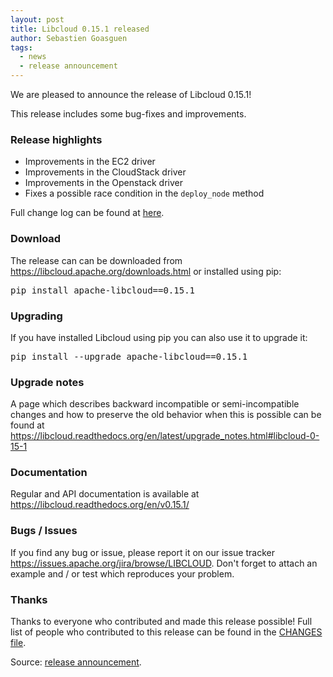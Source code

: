 ```yaml
---
layout: post
title: Libcloud 0.15.1 released
author: Sebastien Goasguen
tags:
  - news
  - release announcement
---
```


We are pleased to announce the release of Libcloud 0.15.1!

This release includes some bug-fixes and improvements.

### Release highlights

* Improvements in the EC2 driver
* Improvements in the CloudStack driver
* Improvements in the Openstack driver
* Fixes a possible race condition in the `deploy_node` method

Full change log can be found at [here][2].

### Download

The release can can be downloaded from
<https://libcloud.apache.org/downloads.html> or installed using pip:

<pre>
pip install apache-libcloud==0.15.1
</pre>

### Upgrading

If you have installed Libcloud using pip you can also use it to upgrade it:

<pre>
pip install --upgrade apache-libcloud==0.15.1
</pre>

### Upgrade notes

A page which describes backward incompatible or semi-incompatible
changes and how to preserve the old behavior when this is possible
can be found at <https://libcloud.readthedocs.org/en/latest/upgrade_notes.html#libcloud-0-15-1>

### Documentation

Regular and API documentation is available at <https://libcloud.readthedocs.org/en/v0.15.1/>

### Bugs / Issues

If you find any bug or issue, please report it on our issue tracker
<https://issues.apache.org/jira/browse/LIBCLOUD>.
Don't forget to attach an example and / or test which reproduces your
problem.

### Thanks

Thanks to everyone who contributed and made this release possible! Full
list of people who contributed to this release can be found in the
[CHANGES file][2].

Source: [release announcement][1].

[1]: http://mail-archives.apache.org/mod_mbox/libcloud-dev/201407.mbox/%3c82E964C2-22F0-4D08-80AA-F3C8EC124B70@gmail.com%3e 
[2]: https://libcloud.readthedocs.org/en//latest/changelog.html#changes-with-apache-libcloud-0-15-1

